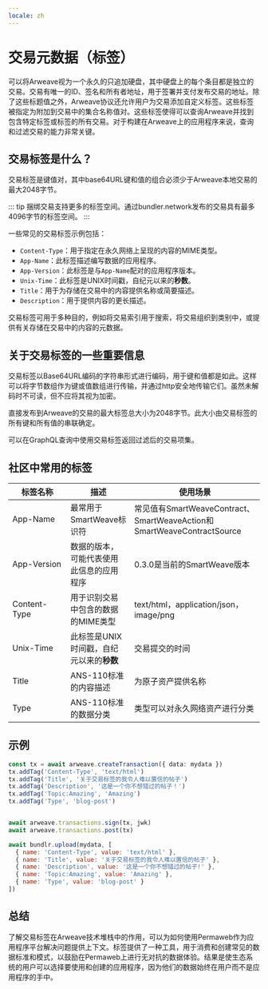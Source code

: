 ```yaml
---
locale: zh
---
```

# 交易元数据（标签）

可以将Arweave视为一个永久的只追加硬盘，其中硬盘上的每个条目都是独立的交易。交易有唯一的ID、签名和所有者地址，用于签署并支付发布交易的地址。除了这些标题值之外，Arweave协议还允许用户为交易添加自定义标签。这些标签被指定为附加到交易中的集合名称值对。这些标签使得可以查询Arweave并找到包含特定标签或标签的所有交易。对于构建在Arweave上的应用程序来说，查询和过滤交易的能力非常关键。

## 交易标签是什么？

交易标签是键值对，其中base64URL键和值的组合必须少于Arweave本地交易的最大2048字节。

::: tip
捆绑交易支持更多的标签空间。通过bundler.network发布的交易具有最多4096字节的标签空间。
:::

一些常见的交易标签示例包括：

* `Content-Type`：用于指定在永久网络上呈现的内容的MIME类型。
* `App-Name`：此标签描述编写数据的应用程序。
* `App-Version`：此标签是与`App-Name`配对的应用程序版本。
* `Unix-Time`：此标签是UNIX时间戳，自纪元以来的**秒数**。
* `Title`：用于为存储在交易中的内容提供名称或简要描述。
* `Description`：用于提供内容的更长描述。

交易标签可用于多种目的，例如将交易索引用于搜索，将交易组织到类别中，或提供有关存储在交易中的内容的元数据。

## 关于交易标签的一些重要信息

交易标签以Base64URL编码的字符串形式进行编码，用于键和值都是如此。这样可以将字节数组作为键或值数组进行传输，并通过http安全地传输它们。虽然未解码时不可读，但不应将其视为加密。

直接发布到Arweave的交易的最大标签总大小为2048字节。此大小由交易标签的所有键和所有值的串联确定。

可以在GraphQL查询中使用交易标签返回过滤后的交易项集。

## 社区中常用的标签

| <div style="width:100px">标签名称</div>  | 描述 | 使用场景 |
| -------- | ----------- | --------- |
| App-Name | 最常用于SmartWeave标识符 | 常见值有SmartWeaveContract、SmartWeaveAction和SmartWeaveContractSource |
| App-Version | 数据的版本，可能代表使用此信息的应用程序 | 0.3.0是当前的SmartWeave版本 |
| Content-Type | 用于识别交易中包含的数据的MIME类型 | text/html，application/json，image/png |
| Unix-Time | 此标签是UNIX时间戳，自纪元以来的**秒数** | 交易提交的时间 |
| Title | ANS-110标准的内容描述 | 为原子资产提供名称 |
| Type | ANS-110标准的数据分类 | 类型可以对永久网络资产进行分类 |

## 示例

<CodeGroup>
  <CodeGroupItem title="arweave">

```ts
const tx = await arweave.createTransaction({ data: mydata })
tx.addTag('Content-Type', 'text/html')
tx.addTag('Title', '关于交易标签的我令人难以置信的帖子')
tx.addTag('Description', '这是一个你不想错过的帖子！')
tx.addTag('Topic:Amazing', 'Amazing')
tx.addTag('Type', 'blog-post')


await arweave.transactions.sign(tx, jwk)
await arweave.transactions.post(tx)
```

  </CodeGroupItem>
  <CodeGroupItem title="@bundlr-network/client">

```js
await bundlr.upload(mydata, [
  { name: 'Content-Type', value: 'text/html' },
  { name: 'Title', value: '关于交易标签的我令人难以置信的帖子' },
  { name: 'Description', value: '这是一个你不想错过的帖子!' },
  { name: 'Topic:Amazing', value: 'Amazing' },
  { name: 'Type', value: 'blog-post' }
])
```

  </CodeGroupItem>
</CodeGroup>

## 总结

了解交易标签在Arweave技术堆栈中的作用，可以为如何使用Permaweb作为应用程序平台解决问题提供上下文。标签提供了一种工具，用于消费和创建常见的数据标准和模式，以鼓励在Permaweb上进行无对抗的数据体验。结果是使生态系统的用户可以选择要使用和创建的应用程序，因为他们的数据始终在用户而不是应用程序的手中。